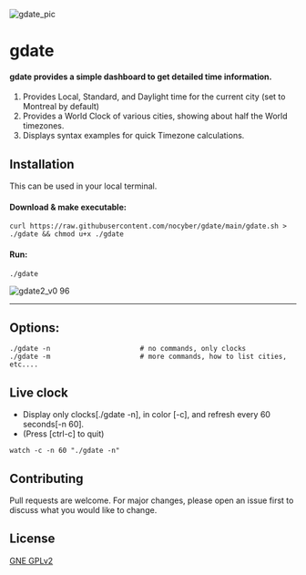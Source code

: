 
![gdate_pic](https://user-images.githubusercontent.com/87066300/199491157-2b0fc275-0ff0-40a5-b611-ea4a986a0e6b.png)

# gdate

#### gdate provides a simple dashboard to get detailed time information.
  1) Provides Local, Standard, and Daylight time for the current city (set to Montreal by default) 
  2) Provides a World Clock of various cities, showing about half the World timezones.
  3) Displays syntax examples for quick Timezone calculations.


## Installation
This can be used in your local terminal.

#### Download & make executable:
```
curl https://raw.githubusercontent.com/nocyber/gdate/main/gdate.sh > ./gdate && chmod u+x ./gdate
```

#### Run:
```
./gdate
```

![gdate2_v0 96](https://user-images.githubusercontent.com/87066300/199619017-5da0165d-34cc-4749-93c7-000fc94bb2ad.png)


---

## Options:
```
./gdate -n                      # no commands, only clocks
./gdate -m                      # more commands, how to list cities, etc....
```

## Live clock
- Display only clocks[./gdate -n], in color [-c], and refresh every 60 seconds[-n 60].
- (Press [ctrl-c] to quit)
```
watch -c -n 60 "./gdate -n"
```




## Contributing
Pull requests are welcome. For major changes, please open an issue first to discuss what you would like to change.


## License
[GNE GPLv2](https://www.gnu.org/licenses/old-licenses/gpl-2.0.en.html)
